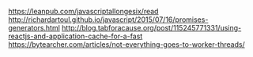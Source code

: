https://leanpub.com/javascriptallongesix/read
http://richardartoul.github.io/javascript/2015/07/16/promises-generators.html
http://blog.tabforacause.org/post/115245771331/using-reactjs-and-application-cache-for-a-fast
https://bytearcher.com/articles/not-everything-goes-to-worker-threads/